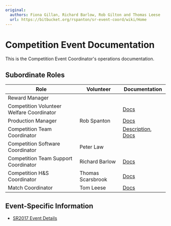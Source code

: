 ```yaml
---
original:
  authors: Fiona Gillan, Richard Barlow, Rob Gilton and Thomas Leese
  url: https://bitbucket.org/rspanton/sr-event-coord/wiki/Home
---
```

# Competition Event Documentation

This is the Competition Event Coordinator's operations documentation.

## Subordinate Roles

Role | Volunteer | Documentation
-----|-----------|--------------
Reward Manager |
Competition Volunteer Welfare Coordinator |  | [Docs](https://gist.github.com/howiegoing/5876963bc0dcb63a6fa1028b02d1a5a6)
Production Manager | Rob Spanton | [Docs](../production/README.md)
Competition Team Coordinator |  | [Description](../teams/coordinator.md), [Docs](../teams/README.md)
Competition Software Coordinator | Peter Law
Competition Team Support Coordinator | Richard Barlow | [Docs](../team-support/README.md)
Competition H&S Coordinator | Thomas Scarsbrook | [Docs](http://scarzybrook.co.uk/SR/robotinspector.pdf)
Match Coordinator | Tom Leese | [Docs](../matches/README.md)

## Event-Specific Information

 * [SR2017 Event Details](./sr2017-event.md)
